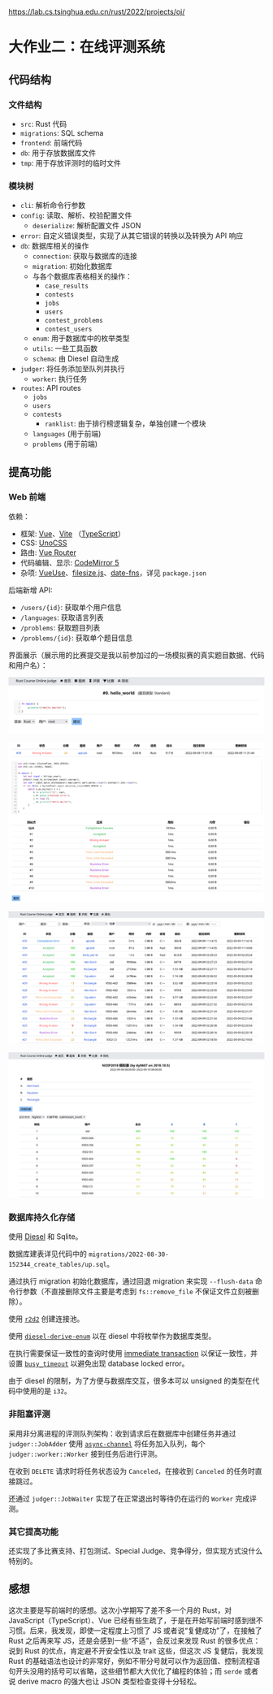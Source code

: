 https://lab.cs.tsinghua.edu.cn/rust/2022/projects/oj/

# 大作业二：在线评测系统

## 代码结构

### 文件结构

-   `src`: Rust 代码
-   `migrations`: SQL schema
-   `frontend`: 前端代码
-   `db`: 用于存放数据库文件
-   `tmp`: 用于存放评测时的临时文件

### 模块树

-   `cli`: 解析命令行参数
-   `config`: 读取、解析、校验配置文件
    -   `deserialize`: 解析配置文件 JSON
-   `error`: 自定义错误类型，实现了从其它错误的转换以及转换为 API 响应
-   `db`: 数据库相关的操作
    -   `connection`: 获取与数据库的连接
    -   `migration`: 初始化数据库
    -   与各个数据库表格相关的操作：
        -   `case_results`
        -   `contests`
        -   `jobs`
        -   `users`
        -   `contest_problems`
        -   `contest_users`
    -   `enum`: 用于数据库中的枚举类型
    -   `utils`: 一些工具函数
    -   `schema`: 由 Diesel 自动生成
-   `judger`: 将任务添加至队列并执行
    -   `worker`: 执行任务
-   `routes`: API routes
    -   `jobs`
    -   `users`
    -   `contests`
        -   `ranklist`: 由于排行榜逻辑复杂，单独创建一个模块
    -   `languages` (用于前端)
    -   `problems` (用于前端)

## 提高功能

### Web 前端

依赖：

-   框架: [Vue](https://vuejs.org/)、[Vite](https://vitejs.dev/) （[TypeScript](https://www.typescriptlang.org/)）
-   CSS: [UnoCSS](https://github.com/unocss/unocss)
-   路由: [Vue Router](https://router.vuejs.org/)
-   代码编辑、显示: [CodeMirror 5](https://codemirror.net/5/)
-   杂项: [VueUse](https://vueuse.org/)、[filesize.js](https://github.com/avoidwork/filesize.js)、[date-fns](https://date-fns.org/)，详见 `package.json`

后端新增 API:

-   `/users/{id}`: 获取单个用户信息
-   `/languages`: 获取语言列表
-   `/problems`: 获取题目列表
-   `/problems/{id}`: 获取单个题目信息

界面展示（展示用的比赛提交是我以前参加过的一场模拟赛的真实题目数据、代码和用户名）：

![题目提交](images/problem-submission.png)

![提交详情](images/submission-details.png)

![提交列表](images/submission-list.png)

![比赛页](images/contest.png)

### 数据库持久化存储

使用 [Diesel](https://diesel.rs) 和 Sqlite。

数据库建表详见代码中的 `migrations/2022-08-30-152344_create_tables/up.sql`。

通过执行 migration 初始化数据库，通过回退 migration 来实现 `--flush-data` 命令行参数（不直接删除文件主要是考虑到 `fs::remove_file` 不保证文件立刻被删除）。

使用 [`r2d2`](https://docs.rs/r2d2/) 创建连接池。

使用 [`diesel-derive-enum`](https://crates.io/crates/diesel-derive-enum) 以在 diesel 中将枚举作为数据库类型。

在执行需要保证一致性的查询时使用 [immediate transaction](https://www.sqlite.org/lang_transaction.html) 以保证一致性，并设置 [`busy_timeout`](https://www.sqlite.org/pragma.html#pragma_busy_timeout) 以避免出现 database locked error。

由于 diesel 的限制，为了方便与数据库交互，很多本可以 unsigned 的类型在代码中使用的是 `i32`。

### 非阻塞评测

采用非分离进程的评测队列架构：收到请求后在数据库中创建任务并通过 `judger::JobAdder` 使用 [`async-channel`](https://docs.rs/async-channel/) 将任务加入队列，每个 `judger::worker::Worker` 接到任务后进行评测。

在收到 `DELETE` 请求时将任务状态设为 `Canceled`，在接收到 `Canceled` 的任务时直接跳过。

还通过 `judger::JobWaiter` 实现了在正常退出时等待仍在运行的 `Worker` 完成评测。

### 其它提高功能

还实现了多比赛支持、打包测试、Special Judge、竞争得分，但实现方式没什么特别的。

## 感想

这次主要是写前端时的感想。这次小学期写了差不多一个月的 Rust，对 JavaScript（TypeScript）、Vue 已经有些生疏了，于是在开始写前端时感到很不习惯。后来，我发现，即使一定程度上习惯了 JS 或者说“复健成功”了，在接触了 Rust 之后再来写 JS，还是会感到一些“不适”，会反过来发现 Rust 的很多优点：说到 Rust 的优点，肯定避不开安全性以及 trait 这些，但这次 JS 复健后，我发现 Rust 的基础语法也设计的非常好，例如不带分号就可以作为返回值、控制流程语句开头没用的括号可以省略，这些细节都大大优化了编程的体验；而 `serde` 或者说 derive macro 的强大也让 JSON 类型检查变得十分轻松。
